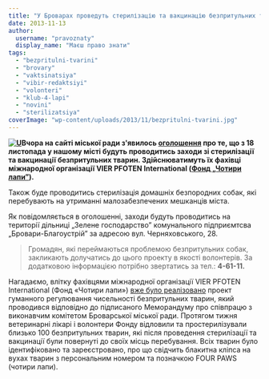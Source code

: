 ```yaml
---
title: "У Броварах проведуть стерилізацію та вакцинацію безпритульних тварин. Шукають волонтерів!"
date: 2013-11-13
author: 
  username: "pravoznaty"
  display_name: "Маєш право знати"
tags: 
  - "bezpritulni-tvarini"
  - "brovary"
  - "vaktsinatsiya"
  - "vibir-redaktsiyi"
  - "volonteri"
  - "klub-4-lapi"
  - "novini"
  - "sterilizatsiya"
coverImage: "wp-content/uploads/2013/11/bezpritulni-tvarini.jpg"
---
```


**[![U](https://mpz.brovary.org/wp-content/uploads/2013/11/bezpritulni-tvarini.jpg)](https://mpz.brovary.org/wp-content/uploads/2013/11/bezpritulni-tvarini.jpg)Вчора на сайті міської ради з'явилось [оголошення](https://docs.brovary.org/p9823/12.11.2013) про те, що з 18 листопада у нашому місті будуть проводитись заходи зі стерилізації та вакцинації безпритульних тварин. Здійснюватимуть їх фахівці міжнародної організації VIER PFOTEN International ([Фонд „Чотири лапи”](https://www.four-paws.org.ua/ukraine/ua/about-fp-2/)).**

Також буде проводитись стерилізація домашніх безпородних собак, які перебувають на утриманні малозабезпечених мешканців міста.

Як повідомляється в оголошенні, заходи будуть проводитись на території дільниці „Зелене господарство” комунального підприємтсва „Бровари-Благоустрій” за адресою вул. Черняховського, 28.

> Громадян, які переймаються проблемою безпритульних собак, закликають долучатись до цього проекту в якості волонтерів. За додатковою інформацією потрібно звертатись за тел.: **4-61-11.**

Нагадаємо, влітку фахівцями міжнародної організації VIER PFOTEN International (Фонд «Чотири лапи») [вже було реалізовано](https://docs.brovary.org/p8659/13.08.2013) проект гуманного регулювання чисельності безпритульних тварин, який проводився відповідно до підписаного Меморандуму про співпрацю з виконавчим комітетом Броварської міської ради. Протягом тижня ветеринарні лікарі і волонтери Фонду відловили та простерилізували близько 100 безпритульних тварин, які після проведення стерилізації та вакцинації були повернуті до своїх місць перебування. Всіх тварин було ідентифіковано та зареєстровано, про що свідчить блакитна кліпса на вухах тварин з персональним номером та позначкою FOUR PAWS (чотири лапи).
